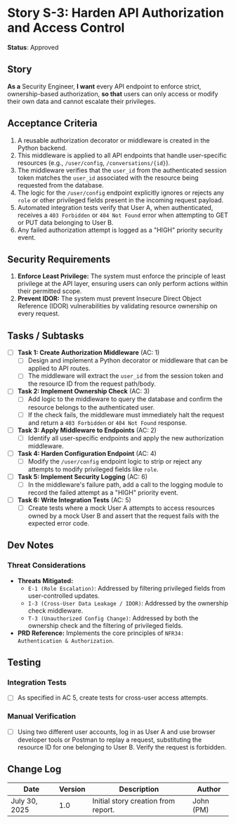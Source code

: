 # Story S-3: Harden API Authorization and Access Control

**Status**: Approved

## Story

**As a** Security Engineer,
**I want** every API endpoint to enforce strict, ownership-based authorization,
**so that** users can only access or modify their own data and cannot escalate their privileges.

## Acceptance Criteria

1.  A reusable authorization decorator or middleware is created in the Python backend.
2.  This middleware is applied to all API endpoints that handle user-specific resources (e.g., `/user/config`, `/conversations/{id}`).
3.  The middleware verifies that the `user_id` from the authenticated session token matches the `user_id` associated with the resource being requested from the database.
4.  The logic for the `/user/config` endpoint explicitly ignores or rejects any `role` or other privileged fields present in the incoming request payload.
5.  Automated integration tests verify that User A, when authenticated, receives a `403 Forbidden` or `404 Not Found` error when attempting to GET or PUT data belonging to User B.
6.  Any failed authorization attempt is logged as a "HIGH" priority security event.

## Security Requirements

1.  **Enforce Least Privilege:** The system must enforce the principle of least privilege at the API layer, ensuring users can only perform actions within their permitted scope.
2.  **Prevent IDOR:** The system must prevent Insecure Direct Object Reference (IDOR) vulnerabilities by validating resource ownership on every request.

## Tasks / Subtasks

-   [ ] **Task 1: Create Authorization Middleware** (AC: 1)
    -   [ ] Design and implement a Python decorator or middleware that can be applied to API routes.
    -   [ ] The middleware will extract the `user_id` from the session token and the resource ID from the request path/body.
-   [ ] **Task 2: Implement Ownership Check** (AC: 3)
    -   [ ] Add logic to the middleware to query the database and confirm the resource belongs to the authenticated user.
    -   [ ] If the check fails, the middleware must immediately halt the request and return a `403 Forbidden` or `404 Not Found` response.
-   [ ] **Task 3: Apply Middleware to Endpoints** (AC: 2)
    -   [ ] Identify all user-specific endpoints and apply the new authorization middleware.
-   [ ] **Task 4: Harden Configuration Endpoint** (AC: 4)
    -   [ ] Modify the `/user/config` endpoint logic to strip or reject any attempts to modify privileged fields like `role`.
-   [ ] **Task 5: Implement Security Logging** (AC: 6)
    -   [ ] In the middleware's failure path, add a call to the logging module to record the failed attempt as a "HIGH" priority event.
-   [ ] **Task 6: Write Integration Tests** (AC: 5)
    -   [ ] Create tests where a mock User A attempts to access resources owned by a mock User B and assert that the request fails with the expected error code.

## Dev Notes

### Threat Considerations

* **Threats Mitigated:**
    * `E-1 (Role Escalation)`: Addressed by filtering privileged fields from user-controlled updates.
    * `I-3 (Cross-User Data Leakage / IDOR)`: Addressed by the ownership check middleware.
    * `T-3 (Unauthorized Config Change)`: Addressed by both the ownership check and the filtering of privileged fields.
* **PRD Reference:** Implements the core principles of `NFR34: Authentication & Authorization`.

## Testing

### Integration Tests
-   [ ] As specified in AC 5, create tests for cross-user access attempts.

### Manual Verification
-   [ ] Using two different user accounts, log in as User A and use browser developer tools or Postman to replay a request, substituting the resource ID for one belonging to User B. Verify the request is forbidden.

## Change Log

| Date          | Version | Description                   | Author      |
|---------------|---------|-------------------------------|-------------|
| July 30, 2025 | 1.0     | Initial story creation from report. | John (PM)   |
